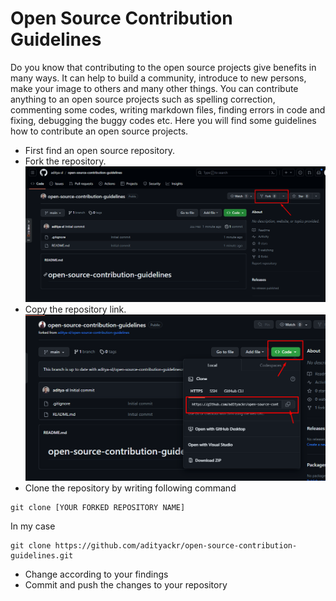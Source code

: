 # Open Source Contribution Guidelines

Do you know that contributing to the open source projects give benefits in many ways. It can help to build a community, introduce to new persons, make your image to others and many other things. You can contribute anything to an open source projects such as spelling correction, commenting some codes, writing markdown files, finding errors in code and fixing, debugging the buggy codes etc. Here you will find some guidelines how to contribute an open source projects.

- First find an open source repository.
- Fork the repository.
  ![Fork repo](./images/fork.png)
- Copy the repository link.
  ![Copy](./images/clone.png)
- Clone the repository by writing following command

```shell
git clone [YOUR FORKED REPOSITORY NAME]
```

In my case

```shell
git clone https://github.com/adityackr/open-source-contribution-guidelines.git
```

- Change according to your findings
- Commit and push the changes to your repository
